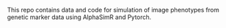 This repo contains data and code for simulation of image phenotypes from genetic marker data using AlphaSimR and Pytorch.
